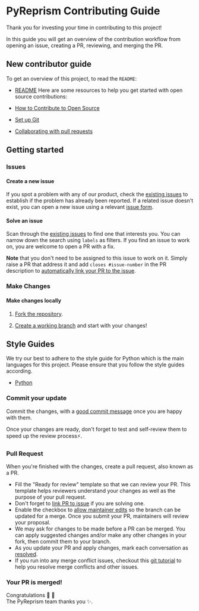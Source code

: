 # PyReprism Contributing Guide

Thank you for investing your time in contributing to this project!

In this guide you will get an overview of the contribution workflow from opening an issue, creating a PR, reviewing, and merging the PR.

## New contributor guide

To get an overview of this project, to read the `README`:

- [README](README.md)
Here are some resources to help you get started with open source contributions:

- [How to Contribute to Open Source](https://opensource.guide/how-to-contribute/)
- [Set up Git](https://docs.github.com/en/get-started/quickstart/set-up-git)
- [Collaborating with pull requests](https://docs.github.com/en/github/collaborating-with-pull-requests)

## Getting started

### Issues

#### Create a new issue

If you spot a problem with any of our product, check the [existing issues](https://github.com/unlv-evol/PyReprism/issues) to establish if the problem has already been reported. If a related issue doesn't exist, you can open a new issue using a relevant [issue form](https://github.com/unlv-evol/PyReprism/issues/new/choose).

#### Solve an issue

Scan through the [existing issues](https://github.com/unlv-evol/PyReprism/issues) to find one that interests you. You can narrow down the search using `labels` as filters. If you find an issue to work on, you are welcome to open a PR with a fix.

**Note** that you don't need to be assigned to this issue to work on it. Simply raise a PR that address it and add `closes #issue-number` in the PR description to [automatically link your PR to the issue](https://docs.github.com/en/issues/tracking-your-work-with-issues/linking-a-pull-request-to-an-issue#linking-a-pull-request-to-an-issue-using-a-keyword).

### Make Changes

#### Make changes locally

1. [Fork the repository](https://docs.github.com/en/github/getting-started-with-github/fork-a-repo#fork-an-example-repository).

2. [Create a working branch](https://docs.github.com/en/issues/tracking-your-work-with-issues/creating-a-branch-for-an-issue) and start with your changes!

## Style Guides
We try our best to adhere to the style guide for Python which is the main languages for this project. Please ensure that you follow the style guides according.
- [Python](https://google.github.io/styleguide/pyguide.html)

### Commit your update

Commit the changes, with a [good commit message](http://tbaggery.com/2008/04/19/a-note-about-git-commit-messages.html) once you are happy with them.

Once your changes are ready, don't forget to test and self-review them to speed up the review process:zap:.

### Pull Request

When you're finished with the changes, create a pull request, also known as a PR.

- Fill the "Ready for review" template so that we can review your PR. This template helps reviewers understand your changes as well as the purpose of your pull request.
- Don't forget to [link PR to issue](https://docs.github.com/en/issues/tracking-your-work-with-issues/linking-a-pull-request-to-an-issue) if you are solving one.
- Enable the checkbox to [allow maintainer edits](https://docs.github.com/en/github/collaborating-with-issues-and-pull-requests/allowing-changes-to-a-pull-request-branch-created-from-a-fork) so the branch can be updated for a merge.
  Once you submit your PR, maintainers will review your proposal.
- We may ask for changes to be made before a PR can be merged. You can apply suggested changes and/or make any other changes in your fork, then commit them to your branch.
- As you update your PR and apply changes, mark each conversation as [resolved](https://docs.github.com/en/github/collaborating-with-issues-and-pull-requests/commenting-on-a-pull-request#resolving-conversations).
- If you run into any merge conflict issues, checkout this [git tutorial](https://github.com/skills/resolve-merge-conflicts) to help you resolve merge conflicts and other issues. 

### Your PR is merged!

Congratulations :tada: :tada: <br />
The PyReprism team thanks you :sparkles:.